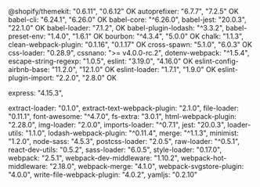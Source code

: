@shopify/themekit:
     "0.6.11",
     "0.6.12"    OK
autoprefixer:
     "6.7.7",
     "7.2.5" OK
babel-cli:
     "6.24.1",
  "6.26.0" OK
babel-core:
     "^6.26.0",
babel-jest:
     "20.0.3",
  "22.1.0" OK
babel-loader:
     "7.1.2", OK
babel-plugin-lodash:
     "^3.3.2",
babel-preset-env:
     "1.4.0",
     "1.6.1" OK
bourbon:
     "^4.3.4",
     "5.0.0" OK
chalk:
     "1.1.3",
clean-webpack-plugin:
     "0.1.16",
     "0.1.17" OK
cross-spawn:
     "5.1.0",
     "6.0.3" OK
css-loader:
     "0.28.9",
cssnano:
     ">= v4.0.0-rc.2",
dotenv-webpack:
     "^1.5.4",
escape-string-regexp:
     "1.0.5",
eslint:
     "3.19.0",
     "4.16.0" OK
eslint-config-airbnb-base:
     "11.2.0",
     "12.1.0" OK
eslint-loader:
     "1.7.1",
     "1.9.0" OK
eslint-plugin-import:
     "2.2.0",
     "2.8.0" OK


express:
     "4.15.3",





extract-loader:
     "0.1.0",
extract-text-webpack-plugin:
     "2.1.0",
file-loader:
     "0.11.1",
font-awesome:
     "^4.7.0",
fs-extra:
     "3.0.1",
html-webpack-plugin:
     "2.28.0",
img-loader:
     "2.0.0",
imports-loader:
     "^0.7.1",
jest:
     "20.0.3",
loader-utils:
     "1.1.0",
lodash-webpack-plugin:
     "^0.11.4",
merge:
     "^1.1.3",
minimist:
     "1.2.0",
node-sass:
     "4.5.3",
postcss-loader:
     "2.0.5",
raw-loader:
     "^0.5.1",
react-dev-utils:
     "0.5.2",
sass-loader:
     "6.0.5",
style-loader:
     "0.17.0",
webpack:
     "2.5.1",
webpack-dev-middleware:
     "1.10.2",
webpack-hot-middleware:
     "2.18.0",
webpack-merge:
     "4.1.0",
webpack-svgstore-plugin:
     "4.0.0",
write-file-webpack-plugin:
     "4.0.2",
yamljs:
     "0.2.10"